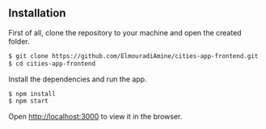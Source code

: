 ## Installation 
First of all, clone the repository to your machine and open the created folder.
```bash
$ git clone https://github.com/ElmouradiAmine/cities-app-frontend.git
$ cd cities-app-frontend
```
Install the dependencies and run the app.
```bash 
$ npm install 
$ npm start 
``` 

Open [http://localhost:3000](http://localhost:3000) to view it in the browser.
